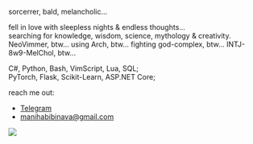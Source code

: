 <p>
sorcerrer, bald, melancholic...

fell in love with sleepless nights & endless thoughts...<br/>
searching for knowledge, wisdom, science, mythology & creativity.
NeoVimmer, btw...
using Arch, btw...
fighting god-complex, btw...
INTJ-8w9-MelChol, btw...


C#,  Python,  Bash,  VimScript,  Lua,  SQL;<br/>
PyTorch,  Flask,  Scikit-Learn,  ASP.NET Core;<br/>

reach me out:
- [Telegram](https://t.me/maninava)
- manihabibinava@gmail.com
</p>

![](https://komarev.com/ghpvc/?username=ManiHNava&color=red&style=for-the-bridge&label=Visited+by)
